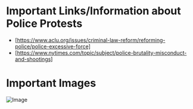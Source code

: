 # Important Links/Information about Police Protests
- [https://www.aclu.org/issues/criminal-law-reform/reforming-police/police-excessive-force]
- [https://www.nytimes.com/topic/subject/police-brutality-misconduct-and-shootings]

# Important Images

![Image](https://www.google.com/url?sa=i&url=https%3A%2F%2Fwww.nbcnews.com%2Fnews%2Fus-news%2Fcolin-kaepernick-reveals-specific-police-shooting-led-him-kneel-n1044306&psig=AOvVaw2VAbKu4kQtWg2w-CeG1TZ-&ust=1595306984139000&source=images&cd=vfe&ved=0CAIQjRxqFwoTCPCv6eOD2-oCFQAAAAAdAAAAABAD)
